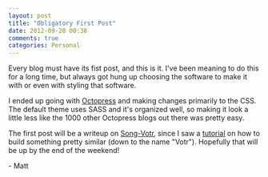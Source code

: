 ```yaml
---
layout: post
title: "Obligatory First Post"
date: 2012-09-28 00:38
comments: true
categories: Personal
---
```


Every blog must have its fist post, and this is it. I've been meaning to do this for a long time, but always got hung up choosing the software to make it with or even with styling that software.

I ended up going with [Octopress](http://octopress.org/ "Octopress") and making changes primarily to the CSS. The default theme uses SASS and it's organized well, so making it look a little less like the 1000 other Octopress blogs out there was pretty easy.

The first post will be a writeup on [Song-Votr](http://http://song-votr.herokuapp.com/ "Song-Votr Demo"), since I saw a [tutorial](http://www.twilio.com/blog/2012/09/building-a-real-time-sms-voting-app-part-1-node-js-couchdb.html) on how to build something pretty similar (down to the name "Votr"). Hopefully that will be up by the end of the weekend!

\- Matt